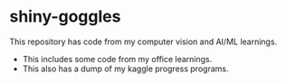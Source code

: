 # shiny-goggles

This repository has code from my computer vision and AI/ML learnings. 

- This includes some code from my office learnings.
- This also has a dump of my kaggle progress programs.
